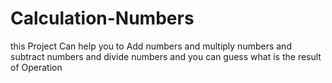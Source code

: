 # Calculation-Numbers
this Project Can help you to Add numbers and multiply numbers and subtract numbers and divide numbers and you can guess what is the result of Operation
